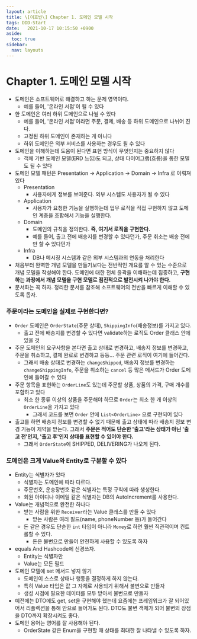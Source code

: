 ```yaml
---
layout: article
title: \[이호빈\] Chapter 1. 도메인 모델 시작
tags: DDD-Start
date:   2021-10-17 10:15:50 +0900
aside:
  toc: true
sidebar:
  nav: layouts
---
```


# Chapter 1. 도메인 모델 시작

- 도메인은 소프트웨어로 해결하고 하는 문제 영역이다.
  - 예를 들어, '온라인 서점'이 될 수 있다
- 한 도메인은 여러 하위 도메인으로 나뉠 수 있다
  - 예를 들어, '온라인 서점'이라면 주문, 결제, 배송 등 하위 도메인으로 나뉘어 진다.
  - 고정된 하위 도메인이 존재하는 게 아니다
  - 하위 도메인은 외부 서비스를 사용하는 경우도 될 수 있다
- 도메인을 이해하는데 도움이 된다면 표현 방식이 무엇인지는 중요하지 않다
  - 객체 기반 도메인 모델(ERD 느낌)도 되고, 상태 다이어그램(흐름)을 통한 모델도 될 수 있다
- 도메인 모델 패턴은 Presentation → Application → Domain → Infra 로 이뤄져 있다
  - Presentation
    - 사용자에게 정보를 보여준다. 외부 시스템도 사용자가 될 수 있다
  - Application
    - 사용자가 요청한 기능을 실행하는데 업무 로직을 직접 구현하지 않고 도메인 계층을 조합해서 기능을 실행한다.
  - Domain
    - 도메인의 규칙을 정의한다. **즉, 여기서 로직을 구현한다.**
    - 예를 들어, 출고 전에 배송지를 변경할 수 있다던가, 주문 취소는 배송 전에만 할 수 있다던가
  - Infra
    - DB나 메시징 시스템과 같은 외부 시스템과의 연동을 처리한다
- 처음부터 완벽한 개념 모델을 만들기보다는 전반적인 개요를 알 수 있는 수준으로 개념 모델을 작성해야 한다. 도메인에 대한 전체 윤곽을 이해하는데 집중하고, **구현하는 과정에서 개념 모델을 구현 모델로 점진적으로 발전시켜 나가야 한다.**
- 문서화는 꼭 하자. 정리한 문서를 참조해 소프트웨어의 전반을 빠르게 이해할 수 있도록 돕자.

### 주문이라는 도메인을 실제로 구현한다면?

- `Order` 도메인은 `OrderState`(주문 상태), `ShippingInfo`(배송정보)를 가지고 있다.
  - 출고 전에 배송지를 변경할 수 있다면 validate하는 로직도 Order 클래스 안에 있을 것
- 주문 도메인의 요구사항을 본다면 출고 상태로 변경하고, 배송지 정보를 변경하고, 주문을 취소하고, 결제 완료로 변경하고 등등... 주문 관련 로직이 여기에 들어간다.
  - 그래서 배송 상태로 변경하는 `changeShipped`, 배송지 정보를 변경하는 `changeShippingInfo`, 주문을 취소하는 `cancel` 등 많은 메서드가 Order 도메인에 들어갈 수 있다
- 주문 항목을 표현하는 `OrderLine`도 있는데 주문할 상품, 상품의 가격, 구매 개수를 포함하고 있다
  - 최소 한 종류 이상의 상품을 주문해야 하므로 `Order`는 최소 한 개 이상의 `OrderLine`을 가지고 있다
    - 그래서 코드를 보면 `Order` 안에 `List<OrderLine>` 으로 구현되어 있다
- 출고를 하면 배송지 정보를 변경할 수 없기 때문에 출고 상태에 따라 배송지 정보 변경 기능이 제약을 받는다. 그래서 **주문은 적어도 단순한 '출고'라는 상태가 아닌 '출고 전'인지, '출고 후'인지 상태를 표현할 수 있어야 한다.**
  - 그래서 `OrderState`에 SHIPPED, DELIVERING가 나오게 된다.

### 도메인은 크게 Value와 Entity로 구분할 수 있다

- Entity는 식별자가 있다
  - 식별자는 도메인에 따라 다르다.
  - 주문번호, 운송장번호 같은 식별자는 특정 규칙에 따라 생성한다.
  - 회원 아이디나 이메일 같은 식별자는 DB의 AutoIncrement를 사용한다.
- Value는 개념적으로 완전한 하나다
  - 받는 사람을 위한 `Receiver`라는 Value 클래스를 만들 수 있다
    - 받는 사람은 여러 필드(name, phoneNumber 등)가 들어간다
  - 돈 같은 경우도 단순한 `int` 타입이 아니라 `Money`로 하면 훨씬 직관적이며 컨트롤할 수 있다.
    - 돈은 불변으로 만들어 안전하게 사용할 수 있도록 하자
- equals And Hashcode에 신경쓰자.
  - Entity는 식별자만
  - Value는 모든 필드
- 도메인 모델에 set 메서드 넣지 않기
  - 도메인이 스스로 상태나 행동을 결정하게 하지 않는다.
  - 특히 Value 타입은 값 그 자체로 사용되기 위해서 불변으로 만들자
  - 생성 시점에 필요한 데이터를 모두 받아서 불변으로 만들자
- 예전에는 DTO에도 get, set을 구현해야 했는데 요즘에는 프레임워크가 잘 되어있어서 리플렉션을 통해 안으로 들어가도 된다. DTO도 불변 객체가 되어 불변의 장점을 DTO까지 확장시켜도 좋다.
- 도메인 용어는 영어를 잘 사용해야 된다.
  - OrderState 같은 Enum을 구현할 때 상태를 최대한 잘 나타낼 수 있도록 하자.
